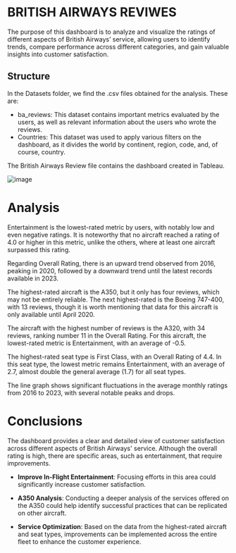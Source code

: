 # BRITISH AIRWAYS REVIWES 
The purpose of this dashboard is to analyze and visualize the ratings of different aspects of British Airways’ service, allowing users to identify trends, compare performance across different categories, and gain valuable insights into customer satisfaction.


## Structure
In the Datasets folder, we find the .csv files obtained for the analysis. These are:

- ba_reviews: This dataset contains important metrics evaluated by the users, as well as relevant information about the users who wrote the reviews.
- Countries: This dataset was used to apply various filters on the dashboard, as it divides the world by continent, region, code, and, of course, country.

The British Airways Review file contains the dashboard created in Tableau.

![image](https://github.com/user-attachments/assets/b56e71ae-dbb2-4bcb-820f-2d839ce785f3)


# Analysis
Entertainment is the lowest-rated metric by users, with notably low and even negative ratings. It is noteworthy that no aircraft reached a rating of 4.0 or higher in this metric, unlike the others, where at least one aircraft surpassed this rating.

Regarding Overall Rating, there is an upward trend observed from 2016, peaking in 2020, followed by a downward trend until the latest records available in 2023.

The highest-rated aircraft is the A350, but it only has four reviews, which may not be entirely reliable. The next highest-rated is the Boeing 747-400, with 13 reviews, though it is worth mentioning that data for this aircraft is only available until April 2020.

The aircraft with the highest number of reviews is the A320, with 34 reviews, ranking number 11 in the Overall Rating. For this aircraft, the lowest-rated metric is Entertainment, with an average of -0.5.

The highest-rated seat type is First Class, with an Overall Rating of 4.4. In this seat type, the lowest metric remains Entertainment, with an average of 2.7, almost double the general average (1.7) for all seat types.

The line graph shows significant fluctuations in the average monthly ratings from 2016 to 2023, with several notable peaks and drops.

# Conclusions

The dashboard provides a clear and detailed view of customer satisfaction across different aspects of British Airways' service. Although the overall rating is high, there are specific areas, such as entertainment, that require improvements.

- **Improve In-Flight Entertainment**: Focusing efforts in this area could significantly increase customer satisfaction.
  
- **A350 Analysis**: Conducting a deeper analysis of the services offered on the A350 could help identify successful practices that can be replicated on other aircraft.
  
- **Service Optimization**: Based on the data from the highest-rated aircraft and seat types, improvements can be implemented across the entire fleet to enhance the customer experience.
